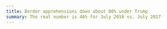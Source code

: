 ```yaml
---
title: Border apprehensions down about 80% under Trump
summary: The real number is 46% for July 2016 vs. July 2017
---
```

